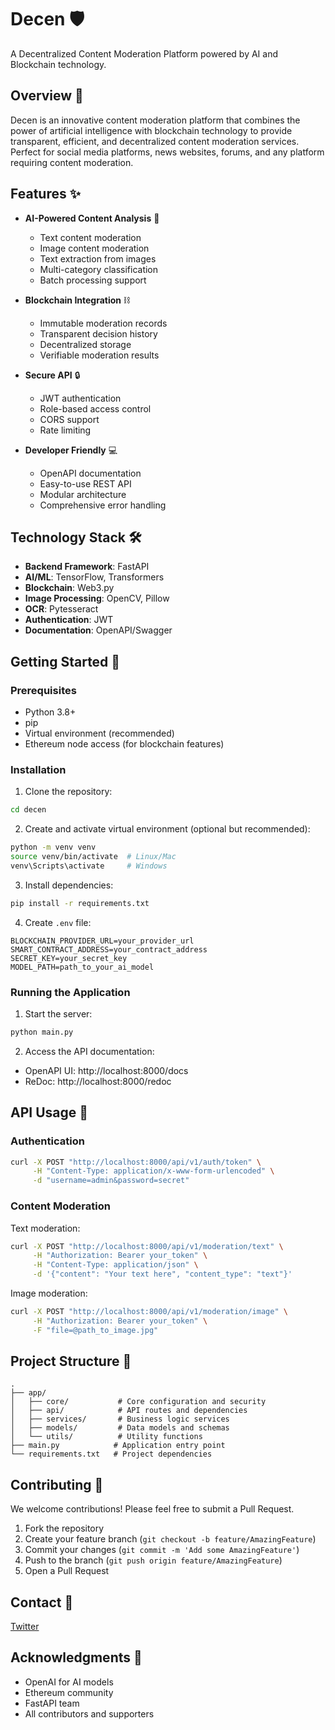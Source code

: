 # Decen 🛡️

A Decentralized Content Moderation Platform powered by AI and Blockchain technology.

## Overview 🌟

Decen is an innovative content moderation platform that combines the power of artificial intelligence with blockchain technology to provide transparent, efficient, and decentralized content moderation services. Perfect for social media platforms, news websites, forums, and any platform requiring content moderation.

## Features ✨

- **AI-Powered Content Analysis** 🤖

  - Text content moderation
  - Image content moderation
  - Text extraction from images
  - Multi-category classification
  - Batch processing support

- **Blockchain Integration** ⛓️

  - Immutable moderation records
  - Transparent decision history
  - Decentralized storage
  - Verifiable moderation results

- **Secure API** 🔒

  - JWT authentication
  - Role-based access control
  - CORS support
  - Rate limiting

- **Developer Friendly** 💻
  - OpenAPI documentation
  - Easy-to-use REST API
  - Modular architecture
  - Comprehensive error handling

## Technology Stack 🛠️

- **Backend Framework**: FastAPI
- **AI/ML**: TensorFlow, Transformers
- **Blockchain**: Web3.py
- **Image Processing**: OpenCV, Pillow
- **OCR**: Pytesseract
- **Authentication**: JWT
- **Documentation**: OpenAPI/Swagger

## Getting Started 🚀

### Prerequisites

- Python 3.8+
- pip
- Virtual environment (recommended)
- Ethereum node access (for blockchain features)

### Installation

1. Clone the repository:

```bash
cd decen
```

2. Create and activate virtual environment (optional but recommended):

```bash
python -m venv venv
source venv/bin/activate  # Linux/Mac
venv\Scripts\activate     # Windows
```

3. Install dependencies:

```bash
pip install -r requirements.txt
```

4. Create `.env` file:

```env
BLOCKCHAIN_PROVIDER_URL=your_provider_url
SMART_CONTRACT_ADDRESS=your_contract_address
SECRET_KEY=your_secret_key
MODEL_PATH=path_to_your_ai_model
```

### Running the Application

1. Start the server:

```bash
python main.py
```

2. Access the API documentation:

- OpenAPI UI: http://localhost:8000/docs
- ReDoc: http://localhost:8000/redoc

## API Usage 📡

### Authentication

```bash
curl -X POST "http://localhost:8000/api/v1/auth/token" \
     -H "Content-Type: application/x-www-form-urlencoded" \
     -d "username=admin&password=secret"
```

### Content Moderation

Text moderation:

```bash
curl -X POST "http://localhost:8000/api/v1/moderation/text" \
     -H "Authorization: Bearer your_token" \
     -H "Content-Type: application/json" \
     -d '{"content": "Your text here", "content_type": "text"}'
```

Image moderation:

```bash
curl -X POST "http://localhost:8000/api/v1/moderation/image" \
     -H "Authorization: Bearer your_token" \
     -F "file=@path_to_image.jpg"
```

## Project Structure 📁

```
.
├── app/
│   ├── core/           # Core configuration and security
│   ├── api/            # API routes and dependencies
│   ├── services/       # Business logic services
│   ├── models/         # Data models and schemas
│   └── utils/          # Utility functions
├── main.py            # Application entry point
└── requirements.txt   # Project dependencies
```

## Contributing 🤝

We welcome contributions! Please feel free to submit a Pull Request.

1. Fork the repository
2. Create your feature branch (`git checkout -b feature/AmazingFeature`)
3. Commit your changes (`git commit -m 'Add some AmazingFeature'`)
4. Push to the branch (`git push origin feature/AmazingFeature`)
5. Open a Pull Request

## Contact 📧

[Twitter](https://x.com/Decen_Sys)

## Acknowledgments 🙏

- OpenAI for AI models
- Ethereum community
- FastAPI team
- All contributors and supporters
